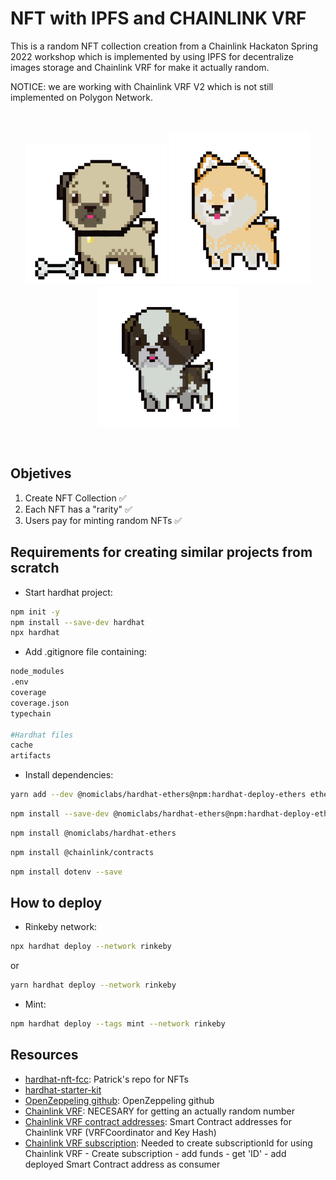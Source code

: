 # NFT with IPFS and CHAINLINK VRF

This is a random NFT collection creation from a Chainlink Hackaton Spring 2022 workshop which is implemented by using IPFS for decentralize images storage and Chainlink VRF for make it actually random.

NOTICE: we are working with Chainlink VRF V2 which is not still implemented on Polygon Network.

<br/>
<p align="center">
<img src="./images/pug.png" width="225" alt="NFT Pug">
<img src="./images/shiba-inu.png" width="225" alt="NFT Shiba">
<img src="./images/st-bernard.png" width="225" alt="NFT St.Bernard">
</p>
<br/>

## Objetives
1. Create NFT Collection ✅
2. Each NFT has a "rarity" ✅
3. Users pay for minting random NFTs ✅

## Requirements for creating similar projects from scratch
- Start hardhat project:
```bash
npm init -y
npm install --save-dev hardhat
npx hardhat
```
- Add .gitignore file containing:
```bash
node_modules
.env
coverage
coverage.json
typechain

#Hardhat files
cache
artifacts
```

- Install dependencies:
```bash
yarn add --dev @nomiclabs/hardhat-ethers@npm:hardhat-deploy-ethers ethers @nomiclabs/hardhat-etherscan @nomiclabs/hardhat-waffle chai ethereum-waffle hardhat hardhat-contract-sizer hardhat-deploy hardhat-gas-reporter prettier prettier-plugin-solidity solhint solidity-coverage dotenv
```
```bash
npm install --save-dev @nomiclabs/hardhat-ethers@npm:hardhat-deploy-ethers ethers
```
```bash
npm install @nomiclabs/hardhat-ethers
``` 
```bash
npm install @chainlink/contracts
```
```bash
npm install dotenv --save
```

## How to deploy
- Rinkeby network:
```bash
npx hardhat deploy --network rinkeby 
```
or 
```bash
yarn hardhat deploy --network rinkeby
```

- Mint:
```bash
npm hardhat deploy --tags mint --network rinkeby
```


## Resources
- [hardhat-nft-fcc](https://github.com/PatrickAlphaC/hardhat-nft-fcc): Patrick's repo for NFTs
- [hardhat-starter-kit](https://github.com/smartcontractkit/hardhat-starter-kit)
- [OpenZeppeling github](https://github.com/OpenZeppelin/openzeppelin-contracts): OpenZeppeling github
- [Chainlink VRF](https://docs.chain.link/docs/get-a-random-number/): NECESARY for getting an actually random number
- [Chainlink VRF contract addresses](https://docs.chain.link/docs/vrf-contracts/): Smart Contract addresses for Chainlink VRF (VRFCoordinator and Key Hash)
- [Chainlink VRF subscription](https://vrf.chain.link): Needed to create subscriptionId for using Chainlink VRF - Create subscription - add funds - get 'ID' - add deployed Smart Contract address as consumer
